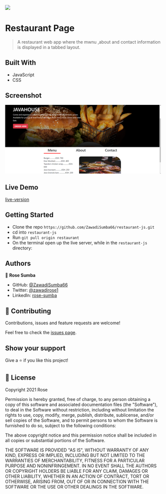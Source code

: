 ![](https://img.shields.io/badge/Microverse-blueviolet)
# Restaurant Page

> A restaurant web app where the mwnu ,about and contact information is displayed in a tabbed layout.
## Built With

- JavaScript
- CSS

## Screenshot

![](src/assets/screenshot.png)

## Live Demo

[live-version](https://zawadisumba66.github.io/restaurant-js/)

## Getting Started

- Clone the repo `https://github.com/ZawadiSumba66/restaurant-js.git`
- cd into `restaurant-js`
- Run `git pull origin restaurant`
- On the terminal open up the live server, while in the `restaurant-js` directory:

## Authors

👤 **Rose Sumba**

- GitHub: [@ZawadiSumba66](https://github.com/ZawadiSumba66)
- Twitter: [@zawadirose1](https://twitter.com/zawadirose1)
- LinkedIn: [rose-sumba](https://www.linkedin.com/in/rose-sumba-9b36401b5/)

## 🤝 Contributing

Contributions, issues and feature requests are welcome!

Feel free to check the [issues page](issues/).

## Show your support

Give a ⭐️ if you like this project!

## 📝 License

Copyright 2021 Rose

Permission is hereby granted, free of charge, to any person obtaining a copy of this software and associated documentation files (the "Software"), to deal in the Software without restriction, including without limitation the rights to use, copy, modify, merge, publish, distribute, sublicense, and/or sell copies of the Software, and to permit persons to whom the Software is furnished to do so, subject to the following conditions:

The above copyright notice and this permission notice shall be included in all copies or substantial portions of the Software.

THE SOFTWARE IS PROVIDED "AS IS", WITHOUT WARRANTY OF ANY KIND, EXPRESS OR IMPLIED, INCLUDING BUT NOT LIMITED TO THE WARRANTIES OF MERCHANTABILITY, FITNESS FOR A PARTICULAR PURPOSE AND NONINFRINGEMENT. IN NO EVENT SHALL THE AUTHORS OR COPYRIGHT HOLDERS BE LIABLE FOR ANY CLAIM, DAMAGES OR OTHER LIABILITY, WHETHER IN AN ACTION OF CONTRACT, TORT OR OTHERWISE, ARISING FROM, OUT OF OR IN CONNECTION WITH THE SOFTWARE OR THE USE OR OTHER DEALINGS IN THE SOFTWARE.
